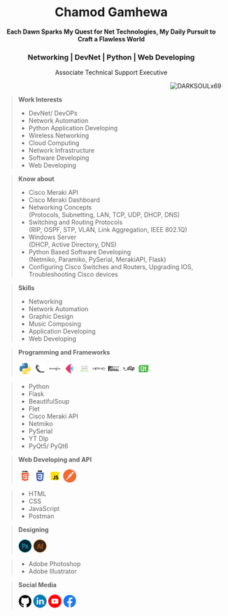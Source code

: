 <h1 align= center><b>Chamod Gamhewa</b></h1>
<p align= center><b>Each Dawn Sparks My Quest for Net Technologies, My Daily Pursuit to Craft a Flawless World</b></p>
<h3 align= center><b>Networking | DevNet | Python | Web Developing</b></h3>
<p align= center>Associate Technical Support Executive</p>

<p align="right"> <img src="https://komarev.com/ghpvc/?username=DARKSOULx69&label=Profile%20views&color=0e75b6&style=flat" alt="DARKSOULx69" /> </p>  

><b>Work Interests</b>  
>- DevNet/ DevOPs  
>- Network Automation
>- Python Application Developing
>- Wireless Networking
>- Cloud Computing
>- Network Infrastructure
>- Software Developing  
>- Web Developing

><b>Know about</b>
>- Cisco Meraki API
>- Cisco Meraki Dashboard
>- Networking Concepts  
(Protocols, Subnetting, LAN, TCP, UDP, DHCP, DNS)
>- Switching and Routing Protocols  
(RIP, OSPF, STP, VLAN, Link Aggregation, IEEE 802.1Q)
>- Windows Server  
(DHCP, Active Directory, DNS)
>- Python Based Software Developing  
(Netmiko, Paramiko, PySerial, MerakiAPI, Flask)
>- Configuring Cisco Switches and Routers, Upgrading IOS, Troubleshooting Cisco devices

><b>Skills</b>
>- Networking
>- Network Automation
>- Graphic Design
>- Music Composing
>- Application Developing
>- Web Developing


><b>Programming and Frameworks</b>  
>
><img src="assests\icons\softwares and frameworks\python.png" width=30 height= 30 alt= "Python">
><img src="assests\icons\softwares and frameworks\flask.png" width=30 height= 30 alt= "Flask">
><img src="assests\icons\softwares and frameworks\beautifulsoup.png" width=30 height= 30 alt= "BeautifulSoup">
><img src="assests\icons\softwares and frameworks\flet.png" width=30 height= 30 alt= "Flet">
><img src="assests\icons\softwares and frameworks\meraki.png" width=30 height= 30 alt= "Cisco Meraki">
><img src="assests\icons\softwares and frameworks\netmiko.png" width=30 height= 30 alt= "Netmiko">
><img src="assests\icons\softwares and frameworks\pyserial.png" width=30 height= 30 alt= "PySerial">
><img src="assests\icons\softwares and frameworks\ytdlp.png" width=30 height= 30 alt= "YT Dlp">
><img src="assests\icons\softwares and frameworks\qt.png" width=30 height= 30 alt= "PyQt">  

>- Python
>- Flask
>- BeautifulSoup
>- Flet
>- Cisco Meraki API
>- Netmiko
>- PySerial
>- YT Dlp
>- PyQt5/ PyQt6

><b>Web Developing and API</b>  
>
><img src="assests\icons\softwares and frameworks\html.png" width=30 height= 30 alt= "HTML">
><img src="assests\icons\softwares and frameworks\css.png" width=30 height= 30 alt= "CSS">
><img src="assests\icons\softwares and frameworks\js.png" width=30 height= 30 alt= "JS">
><img src="assests\icons\softwares and frameworks\postman.png" width= 30 height= 30>  

>- HTML
>- CSS
>- JavaScript
>- Postman

><b>Designing</b>  
>
><img src="assests\icons\softwares and frameworks\photoshop.png" width=30 height= 30 alt= "Photoshop">
><img src="assests\icons\softwares and frameworks\illustrator.png" width=30 height= 30 alt= "Illustrator">  

>- Adobe Photoshop
>- Adobe Illustrator

><b>Social Media</b>
>
> <a href= "https://github.com/DARKSOULx69"><img src="assests\icons\social media\github.png" width= 30, height= 30 alt= "Github"></a>
<a href= "https://lk.linkedin.com/in/chamod-gamhewa-25b736257"><img src="assests\icons\social media\lnkedin.png" width= 30, height= 30 alt= "Linkedin"></a>
<a href= "https://www.youtube.com/@ChamodSavinda"><img src="assests\icons\social media\youtube.png" width=30 height= 30 alt= "Youtube"></a>
<a href= "https://www.facebook.com/people/Chamod-Savinda/61558642928999/"><img src="assests\icons\social media\facebook.png" width=30 height= 30 alt= "Facebook"></a>
<!-- <a href= ""><img src="assests\icons\social media\stackoverflow.png" width=30 height= 30 alt= "Stackoverflow"></a> -->
<!-- <a href= ""><img src="assests\icons\social media\instagram.png" width=30 height= 30 alt= "Instagram"></a> -->
